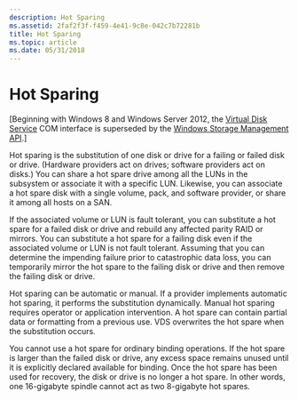 ```yaml
---
description: Hot Sparing
ms.assetid: 2faf2f3f-f459-4e41-9c8e-042c7b72281b
title: Hot Sparing
ms.topic: article
ms.date: 05/31/2018
---
```


# Hot Sparing

\[Beginning with Windows 8 and Windows Server 2012, the [Virtual Disk Service](virtual-disk-service-portal.md) COM interface is superseded by the [Windows Storage Management API](/previous-versions/windows/desktop/stormgmt/windows-storage-management-api-portal).\]

Hot sparing is the substitution of one disk or drive for a failing or failed disk or drive. (Hardware providers act on drives; software providers act on disks.) You can share a hot spare drive among all the LUNs in the subsystem or associate it with a specific LUN. Likewise, you can associate a hot spare disk with a single volume, pack, and software provider, or share it among all hosts on a SAN.

If the associated volume or LUN is fault tolerant, you can substitute a hot spare for a failed disk or drive and rebuild any affected parity RAID or mirrors. You can substitute a hot spare for a failing disk even if the associated volume or LUN is not fault tolerant. Assuming that you can determine the impending failure prior to catastrophic data loss, you can temporarily mirror the hot spare to the failing disk or drive and then remove the failing disk or drive.

Hot sparing can be automatic or manual. If a provider implements automatic hot sparing, it performs the substitution dynamically. Manual hot sparing requires operator or application intervention. A hot spare can contain partial data or formatting from a previous use. VDS overwrites the hot spare when the substitution occurs.

You cannot use a hot spare for ordinary binding operations. If the hot spare is larger than the failed disk or drive, any excess space remains unused until it is explicitly declared available for binding. Once the hot spare has been used for recovery, the disk or drive is no longer a hot spare. In other words, one 16-gigabyte spindle cannot act as two 8-gigabyte hot spares.

 

 
